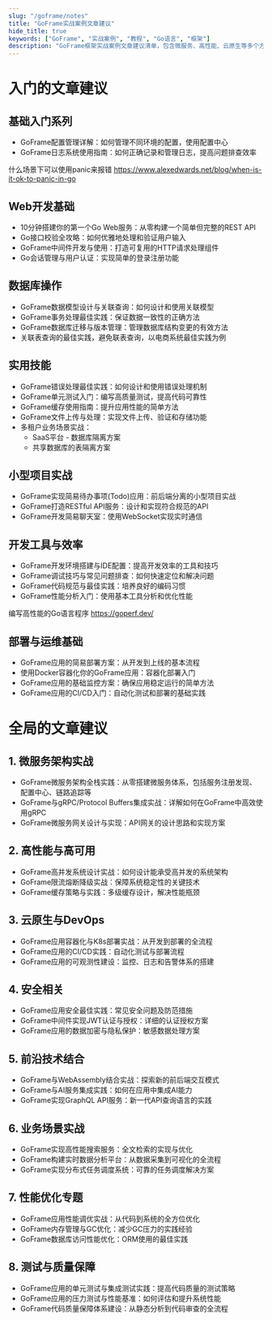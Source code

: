 ```yaml
---
slug: "/goframe/notes"
title: "GoFrame实战案例文章建议"
hide_title: true
keywords: ["GoFrame", "实战案例", "教程", "Go语言", "框架"]
description: "GoFrame框架实战案例文章建议清单，包含微服务、高性能、云原生等多个方向的主题"
---
```


# 入门的文章建议

## 基础入门系列
- GoFrame配置管理详解：如何管理不同环境的配置，使用配置中心
- GoFrame日志系统使用指南：如何正确记录和管理日志，提高问题排查效率

什么场景下可以使用panic来报错 https://www.alexedwards.net/blog/when-is-it-ok-to-panic-in-go






## Web开发基础
- 10分钟搭建你的第一个Go Web服务：从零构建一个简单但完整的REST API
- Go接口校验全攻略：如何优雅地处理和验证用户输入
- GoFrame中间件开发与使用：打造可复用的HTTP请求处理组件
- Go会话管理与用户认证：实现简单的登录注册功能

## 数据库操作
- GoFrame数据模型设计与关联查询：如何设计和使用关联模型
- GoFrame事务处理最佳实践：保证数据一致性的正确方法
- GoFrame数据库迁移与版本管理：管理数据库结构变更的有效方法
- 关联表查询的最佳实践，避免联表查询，以电商系统最佳实践为例

## 实用技能
- GoFrame错误处理最佳实践：如何设计和使用错误处理机制
- GoFrame单元测试入门：编写高质量测试，提高代码可靠性
- GoFrame缓存使用指南：提升应用性能的简单方法
- GoFrame文件上传与处理：实现文件上传、验证和存储功能
- 多租户业务场景实战：
	- SaaS平台 - 数据库隔离方案
	- 共享数据库的表隔离方案

## 小型项目实战
- GoFrame实现简易待办事项(Todo)应用：前后端分离的小型项目实战
- GoFrame打造RESTful API服务：设计和实现符合规范的API
- GoFrame开发简易聊天室：使用WebSocket实现实时通信

## 开发工具与效率
- GoFrame开发环境搭建与IDE配置：提高开发效率的工具和技巧
- GoFrame调试技巧与常见问题排查：如何快速定位和解决问题
- GoFrame代码规范与最佳实践：培养良好的编码习惯
- GoFrame性能分析入门：使用基本工具分析和优化性能

编写高性能的Go语言程序 https://goperf.dev/

## 部署与运维基础
- GoFrame应用的简易部署方案：从开发到上线的基本流程
- 使用Docker容器化你的GoFrame应用：容器化部署入门
- GoFrame应用的基础监控方案：确保应用稳定运行的简单方法
- GoFrame应用的CI/CD入门：自动化测试和部署的基础实践


# 全局的文章建议

## 1. 微服务架构实战
- GoFrame微服务架构全栈实践：从零搭建微服务体系，包括服务注册发现、配置中心、链路追踪等
- GoFrame与gRPC/Protocol Buffers集成实战：详解如何在GoFrame中高效使用gRPC
- GoFrame微服务网关设计与实现：API网关的设计思路和实现方案

## 2. 高性能与高可用
- GoFrame高并发系统设计实战：如何设计能承受高并发的系统架构
- GoFrame限流熔断降级实战：保障系统稳定性的关键技术
- GoFrame缓存策略与实践：多级缓存设计，解决性能瓶颈

## 3. 云原生与DevOps
- GoFrame应用容器化与K8s部署实战：从开发到部署的全流程
- GoFrame应用的CI/CD实践：自动化测试与部署流程
- GoFrame应用的可观测性建设：监控、日志和告警体系的搭建

## 4. 安全相关
- GoFrame应用安全最佳实践：常见安全问题及防范措施
- GoFrame中间件实现JWT认证与授权：详细的认证授权方案
- GoFrame应用的数据加密与隐私保护：敏感数据处理方案

## 5. 前沿技术结合
- GoFrame与WebAssembly结合实战：探索新的前后端交互模式
- GoFrame与AI服务集成实践：如何在应用中集成AI能力
- GoFrame实现GraphQL API服务：新一代API查询语言的实践

## 6. 业务场景实战
- GoFrame实现高性能搜索服务：全文检索的实现与优化
- GoFrame构建实时数据分析平台：从数据采集到可视化的全流程
- GoFrame实现分布式任务调度系统：可靠的任务调度解决方案

## 7. 性能优化专题
- GoFrame应用性能调优实战：从代码到系统的全方位优化
- GoFrame内存管理与GC优化：减少GC压力的实践经验
- GoFrame数据库访问性能优化：ORM使用的最佳实践

## 8. 测试与质量保障
- GoFrame应用的单元测试与集成测试实践：提高代码质量的测试策略
- GoFrame应用的压力测试与性能基准：如何评估和提升系统性能
- GoFrame代码质量保障体系建设：从静态分析到代码审查的全流程
